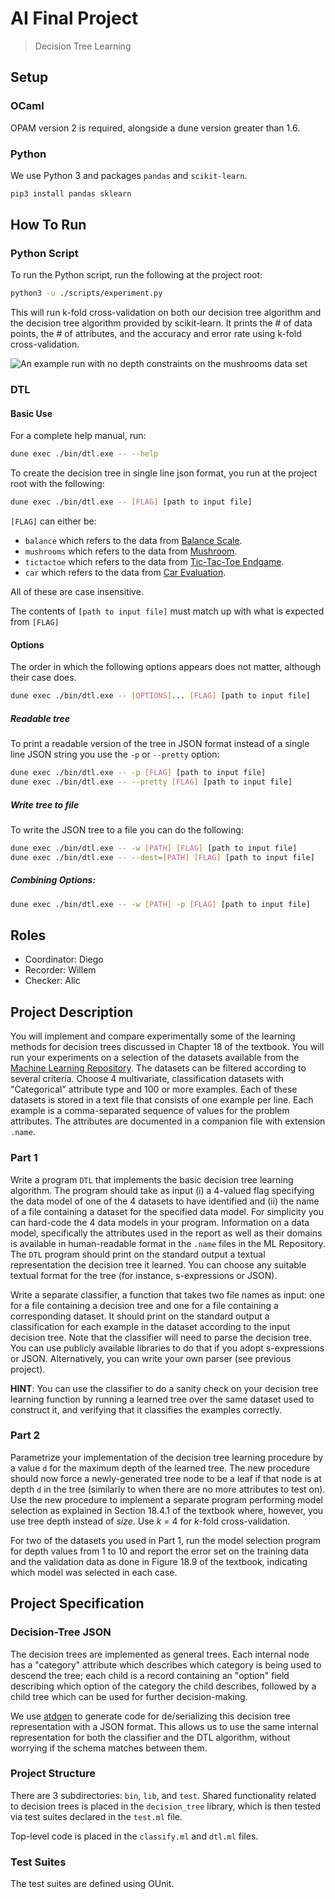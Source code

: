 # AI Final Project

> Decision Tree Learning

## Setup

### OCaml

OPAM version 2 is required, alongside a dune version greater than 1.6.

### Python

We use Python 3 and packages `pandas` and `scikit-learn`.

```bash
pip3 install pandas sklearn
```

## How To Run

### Python Script

To run the Python script, run the following at the project root:

```bash
python3 -u ./scripts/experiment.py
```

This will run k-fold cross-validation on both our decision tree algorithm and the decision tree algorithm provided by scikit-learn. It prints the # of data points, the # of attributes, and the accuracy and error rate using k-fold cross-validation.

![An example run with no depth constraints on the mushrooms data set](https://i.imgur.com/aBzk3SR.png)

### DTL

#### Basic Use

For a complete help manual, run:

```bash
dune exec ./bin/dtl.exe -- --help
```

To create the decision tree in single line json format, you run at the project root with the following:

```bash
dune exec ./bin/dtl.exe -- [FLAG] [path to input file]
```

`[FLAG]` can either be:

- `balance` which refers to the data from [Balance Scale](http://archive.ics.uci.edu/ml/datasets/Balance+Scale).
- `mushrooms` which refers to the data from [Mushroom](http://archive.ics.uci.edu/ml/datasets/Mushroom).
- `tictactoe` which refers to the data from [Tic-Tac-Toe Endgame](http://archive.ics.uci.edu/ml/datasets/Tic-Tac-Toe+Endgame).
- `car` which refers to the data from [Car Evaluation](http://archive.ics.uci.edu/ml/datasets/Car+Evaluation).

All of these are case insensitive.

The contents of `[path to input file]` must match up with what is expected from `[FLAG]`

#### Options

The order in which the following options appears does not matter, although their case does.

```bash
dune exec ./bin/dtl.exe -- [OPTIONS]... [FLAG] [path to input file]
```

##### Readable tree

To print a readable version of the tree in JSON format instead of a single line JSON string you use the `-p` or `--pretty` option:

```bash
dune exec ./bin/dtl.exe -- -p [FLAG] [path to input file]
dune exec ./bin/dtl.exe -- --pretty [FLAG] [path to input file]
```

##### Write tree to file

To write the JSON tree to a file you can do the following:

```bash
dune exec ./bin/dtl.exe -- -w [PATH] [FLAG] [path to input file]
dune exec ./bin/dtl.exe -- --dest=[PATH] [FLAG] [path to input file]
```

##### Combining Options:

```bash
dune exec ./bin/dtl.exe -- -w [PATH] -p [FLAG] [path to input file]
```

## Roles

- Coordinator: Diego
- Recorder: Willem
- Checker: Alic

## Project Description

You will implement and compare experimentally some of the learning methods for decision trees discussed in Chapter 18 of the textbook. You will run your experiments on a selection of the datasets available from the [Machine Learning Repository](http://archive.ics.uci.edu/ml/datasets.php). The datasets can be filtered according to several criteria. Choose 4 multivariate, classification datasets with "Categorical" attribute type and 100 or more examples. Each of these datasets is stored in a text file that consists of one example per line. Each example is a comma-separated sequence of values for the problem attributes. The attributes are documented in a companion file with extension `.name`.

### Part 1

Write a program `DTL` that implements the basic decision tree learning algorithm. The program should take as input (i) a 4-valued flag specifying the data model of one of the 4 datasets to have identified and (ii) the name of a file containing a dataset for the specified data model. For simplicity you can hard-code the 4 data models in your program. Information on a data model, specifically the attributes used in the report as well as their domains is available in human-readable format in the `.name` files in the ML Repository. The `DTL` program should print on the standard output a textual representation the decision tree it learned. You can choose any suitable textual format for the tree (for instance, s-expressions or JSON).

Write a separate classifier, a function that takes two file names as input: one for a file containing a decision tree and one for a file containing a corresponding dataset. It should print on the standard output a classification for each example in the dataset according to the input decision tree. Note that the classifier will need to parse the decision tree. You can use publicly available libraries to do that if you adopt s-expressions or JSON. Alternatively, you can write your own parser (see previous project).

**HINT**: You can use the classifier to do a sanity check on your decision tree learning function by running a learned tree over the same dataset used to construct it, and verifying that it classifies the examples correctly.

### Part 2

Parametrize your implementation of the decision tree learning procedure by a value `d` for the maximum depth of the learned tree. The new procedure should now force a newly-generated tree node to be a leaf if that node is at depth `d` in the tree (similarly to when there are no more attributes to test on). Use the new procedure to implement a separate program performing model selection as explained in Section 18.4.1 of the textbook where, however, you use tree depth instead of _size_. Use _k_ = 4 for _k_-fold cross-validation.

For two of the datasets you used in Part 1, run the model selection program for depth values from 1 to 10 and report the error set on the training data and the validation data as done in Figure 18.9 of the textbook, indicating which model was selected in each case.

## Project Specification

### Decision-Tree JSON

The decision trees are implemented as general trees. Each internal node has a "category" attribute which describes which category is being used to descend the tree; each child is a record containing an "option" field describing which option of the category the child describes, followed by a child tree which can be used for further decision-making.

We use [atdgen](https://atd.readthedocs.io/en/latest/) to generate code for de/serializing this decision tree representation with a JSON format. This allows us to use the same internal representation for both the classifier and the DTL algorithm, without worrying if the schema matches between them.

### Project Structure

There are 3 subdirectories: `bin`, `lib`, and `test`. Shared functionality related to decision trees is placed in the `decision_tree` library, which is then tested via test suites declared in the `test.ml` file.

Top-level code is placed in the `classify.ml` and `dtl.ml` files.

### Test Suites

The test suites are defined using OUnit.
